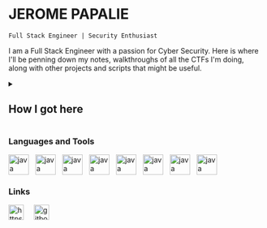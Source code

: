 # JEROME PAPALIE

`Full Stack Engineer | Security Enthusiast`

I am a Full Stack Engineer with a passion for Cyber Security. Here is where I'll be penning down my notes, walkthroughs of all the CTFs I'm doing, along with other projects and scripts that might be useful.

<details>
	<summary><h2>How I got here</h2></summary>
	I started my career as a drafter at a small engineering company. We all had to play different roles, and I learned to write code for automating things really quickly. I realised I quite liked writing code, and started looking for a way into the coding industry. I got into my first tech company as a technical writer. Interacting with all the developers, I learnt to write clean code, test cases, and automate whatever I could, until eventually I got some frontend developer gigs at different advertising agencies. A few years on, I was rehired by my first tech company, had picked up skills as a full stack engineer and a user experience designer, and was looking at pursuing a long held passion of mine. Cybersecurity.
	<br/><br/>
	I am currently pursuing my OSCP certification, and have been working on as many CTF boxes as I can through Hack The Box. I'm also documenting all my notes, thoughts, and writeups on gitbook.
</details>

### Languages and Tools

<img align="left" alt="java" width="40px" style="padding-right:10px" src="https://cdn.jsdelivr.net/gh/devicons/devicon@latest/icons/typescript/typescript-original.svg" />
<img align="left" alt="java" width="40px" style="padding-right:10px" src="https://cdn.jsdelivr.net/gh/devicons/devicon@latest/icons/mongodb/mongodb-original.svg" />
<img align="left" alt="java" width="40px" style="padding-right:10px" src="https://cdn.jsdelivr.net/gh/devicons/devicon@latest/icons/react/react-original.svg" />
<img align="left" alt="java" width="40px" style="padding-right:10px" src="https://cdn.jsdelivr.net/gh/devicons/devicon@latest/icons/nodejs/nodejs-plain.svg" />
<img align="left" alt="java" width="40px" style="padding-right:10px" src="https://cdn.jsdelivr.net/gh/devicons/devicon@latest/icons/java/java-original.svg" />
<img align="left" alt="java" width="40px" style="padding-right:10px" src="https://cdn.jsdelivr.net/gh/devicons/devicon@latest/icons/python/python-original.svg" />
<img align="left" alt="java" width="40px" style="padding-right:10px" src="https://cdn.jsdelivr.net/gh/devicons/devicon@latest/icons/bash/bash-original.svg" />
<img salign="left" alt="java" width="40px" style="padding-right:10px" src="https://cdn.jsdelivr.net/gh/devicons/devicon@latest/icons/docker/docker-original.svg" />

<br/>

### Links

<a href="https://linkedin.com/in/https://www.linkedin.com/in/jeromepapalie/" target="blank"><img align="left" style="margin-right:20px" src="https://raw.githubusercontent.com/rahuldkjain/github-profile-readme-generator/master/src/images/icons/Social/linked-in-alt.svg" alt="https://www.linkedin.com/in/jeromepapalie/" width="30" /></a><a href="https://pentest-grimoire.gitbook.io/pentest-grimoire/" target="blank"><img align="left" style="margin-right:20px" src="https://cdn.jsdelivr.net/gh/devicons/devicon@latest/icons/gitbook/gitbook-original.svg" alt="gitbook" width="30" /></a>